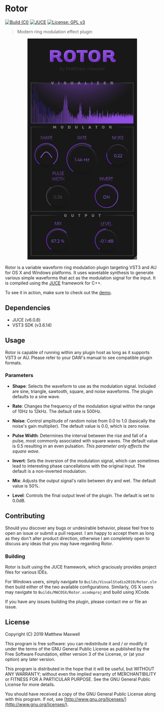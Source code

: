 # Rotor

[![Build (CI)](https://github.com/blackboxaudio/rotor/actions/workflows/build.ci.yml/badge.svg)](https://github.com/blackboxaudio/rotor/actions/workflows/build.ci.yml)
[![JUCE](https://img.shields.io/badge/JUCE-v6.0.8-ff69b4)](https://juce.com/)
[![License: GPL v3](https://img.shields.io/badge/License-GPLv3-blue.svg)](https://www.gnu.org/licenses/gpl-3.0)

> Modern ring modulation effect plugin
  
<div style="text-align: center">
    <img 
        src="./rotor.png" 
        alt="Rotor screenshot" title="Rotor running in Ableton Live 10" height="720"
    />
</div>
  
Rotor is a variable waveform ring modulation plugin targeting VST3 and AU for OS X and Windows platforms. It uses wavetable synthesis to generate various simple waveforms that act as the modulation signal for the input. It is compiled using the [JUCE](https://juce.com/) framework for C++.

To see it in action, make sure to check out the [demo](https://drive.google.com/file/d/1szT238kz2ZAgqB3uCJYZRtq_IYkcSJrz/view?usp=sharing).

## Dependencies

- JUCE (v6.0.8)
- VST3 SDK (v3.6.14)

## Usage

Rotor is capable of running within any plugin host as long as it supports VST3 or AU. Please refer to your DAW's manual to see compatible plugin formats.

### Parameters

- __Shape__: Selects the waveform to use as the modulation signal. Included are sine, triangle, sawtooth, square, and noise waveforms. The plugin defaults to a sine wave.

- __Rate__: Changes the frequency of the modulation signal within the range of 10Hz to 12kHz. The default rate is 500Hz.

- __Noise__: Control amplitude of random noise from 0.0 to 1.0 (basically the noise's gain multiplier). The default value is 0.0, which is zero noise.

- __Pulse Width__: Determines the interval between the rise and fall of a pulse, most commonly associated with square waves. The default value is 0.5 resulting in an even pulsation. _This parameter only affects the square wave._

- __Invert__: Sets the inversion of the modulation signal, which can sometimes lead to interesting phase cancellations with the original input. The default is a non-inverted modulation.

- __Mix__: Adjusts the output signal's ratio between dry and wet. The default value is 50%.

- __Level__: Controls the final output level of the plugin. The default is set to 0.0dB.

## Contributing

Should you discover any bugs or undesirable behavior, please feel free to open an issue or submit a pull request. I am happy to accept them as long as they don't alter product direction, otherwise I am completely open to discuss any ideas that you may have regarding Rotor.

### Building

Rotor is built using the JUCE framework, which graciously provides project files for various IDEs.

For Windows users, simply navigate to `Builds/VisualStudio2019/Rotor.sln` then build either of the two available configurations. Similarly, OS X users may navigate to `Builds/MACOSX/Rotor.xcodeproj` and build using XCode.

If you have any issues building the plugin, please contact me or file an issue.

## License

Copyright (C) 2019 Matthew Maxwell

This program is free software: you can redistribute it and / or modify it under the terms of the GNU General Public License as published by the Free Software Foundation, either version 3 of the License, or (at your option) any later version.

This program is distributed in the hope that it will be useful, but WITHOUT ANY WARRANTY; without even the implied warranty of MERCHANTIBILITY or FITNESS FOR A PARTICULAR PURPOSE. See the GNU General Public License for more details. 

You should have received a copy of the GNU General Public License along with this program. If not, see [http://www.gnu.org/licenses/](http://www.gnu.org/licenses/).

